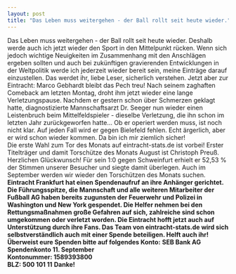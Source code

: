 ```yaml
---
layout: post
title: "Das Leben muss weitergehen - der Ball rollt seit heute wieder."
---
```


Das Leben muss weitergehen - der Ball rollt seit heute wieder. Deshalb werde auch ich jetzt wieder den Sport in den Mittelpunkt rücken. Wenn sich jedoch wichtige Neuigkeiten im Zusammenhang mit den Anschlägen ergeben sollten und auch bei zukünftigen gravierenden Entwicklungen in der Weltpolitik werde ich jederzeit wieder bereit sein, meine Einträge darauf einzustellen. Das werdet ihr, liebe Leser, sicherlich verstehen. Jetzt aber zur Eintracht: Marco Gebhardt bleibt das Pech treu! Nach seinem zaghaften Comeback am letzten Montag, droht ihm jetzt wieder eine lange Verletzungspause. Nachdem er gestern schon über Schmerzen geklagt hatte, diagnostizierte Mannschaftsarzt Dr. Seeger nun wieder einen Leistenbruch beim Mittelfeldspieler - dieselbe Verletzung, die ihn schon im letzten Jahr zurückgeworfen hatte... Ob er operiert werden muss, ist noch nicht klar. Auf jeden Fall wird er gegen Bielefeld fehlen. Echt ärgerlich, aber er wird schon wieder kommen. Da bin ich mir ziemlich sicher!  
Die erste Wahl zum Tor des Monats auf eintracht-stats.de ist vorbei! Erster Titelträger und damit Torschütze des Monats August ist Christoph Preuß. Herzlichen Glückwunsch! Für sein 1:0 gegen Schweinfurt erhielt er 52,53 % der Stimmen unserer Besucher und siegte damit überlegen. Auch im September werden wir wieder den Torschützen des Monats suchen. **Eintracht Frankfurt hat einen Spendenaufruf an ihre Anhänger gerichtet. Die Führungsspitze, die Mannschaft und alle weiteren Mitarbeiter der Fußball AG haben bereits zugunsten der Feuerwehr und Polizei in Washington und New York gespendet. Die Helfer nehmen bei den Rettungsmaßnahmen große Gefahren auf sich, zahlreiche sind schon umgekommen oder verletzt worden. Die Eintracht hofft jetzt auch auf Unterstützung durch ihre Fans. Das Team von eintracht-stats.de wird sich selbstverständlich auch mit einer Spende beteiligen. Helft auch ihr! Überweist eure Spenden bitte auf folgendes Konto:** **SEB Bank AG  
Spendenkonto 11. September  
Kontonummer: 1589393800  
BLZ: 500 101 11** **Danke!**
